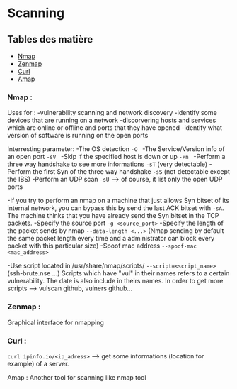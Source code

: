 # Scanning

## Tables des matière
 - [Nmap](#Nmap)
 - [Zenmap](#Zenmap)
 - [Curl](#Curl)
 - [Amap](#Amap)
 
### Nmap :
Uses for :
 -vulnerability scanning and network discovery
 -identify some devices that are running on a network
 -discorvering hosts and services which are online or offline and ports that they have opened
 -identify what version of software is running on the open ports

Interresting parameter:
 -The OS detection `-O `
 -The Service/Version info of an open port `-sV `
 -Skip if the specified host is down or up `-Pn `
 -Perform a three way handshake to see more informations `-sT` (very detectable)
 -Perform the first Syn of the three way handshake `-sS` (not detectable except the IBS)
 -Perform an UDP scan `-sU` --> of course, it list only the open UDP ports

 -If you try to perform an nmap on a machine that just allows Syn bitset of its internal network, you can bypass this by send the last ACK bitset with `-sA`. The machine thinks that you have already send the Syn bitset in the TCP packets.
 -Specify the source port `-g <source_port>`
 -Specify the length of the packet sends by nmap `--data-length <...>` (Nmap sending by default the same packet length every time and a administrator can block every packet with this particular size)
 -Spoof mac address `--spoof-mac <mac_address>`

 -Use script located in /usr/share/nmap/scripts/ `--script=<script_name>` (ssh-brute.nse ...)
Scripts which have "vul" in their names refers to a certain vulnerability. The date is also include in theirs names. In order to get more scripts --> vulscan github, vulners github...  
		
### Zenmap :
 Graphical interface for nmapping

### Curl :
 `curl ipinfo.io/<ip_adress>` --> get some informations (location for example) of a server.

Amap : 
 Another tool for scanning like nmap tool

